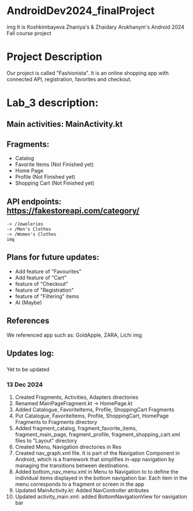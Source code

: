 # AndroidDev2024_finalProject
img
It is Koshkimbayeva Zhaniya's &amp; Zhaidary Arukhanym's Android 2024 Fall course project

# Project Description
Our project is called "Fashionista". It is an online shopping app with connected API, registration, favorites and checkout. 

# Lab_3 description:
## Main activities: MainActivity.kt
## Fragments: 
- Catalog
- Favorite Items (Not Finished yet)
- Home Page
- Profile (Not Finished yet)
- Shopping Cart (Not Finished yet)
  
## API endpoints: https://fakestoreapi.com/category/
    -> /Jeweleries
    -> /Men's Clothes
    -> /Women's Clothes
    img
    

## Plans for future updates:
- Add feature of "Favourites"
- Add feature of "Cart"
- feature of "Checkout"
- feature of "Registration"
- feature of "Filtering" items
- AI (Maybe)

## References
We referenced app such as: GoldApple, ZARA, Lichi
img

## Updates log: 

### 
Yet to be updated

### 13 Dec 2024
1) Created Fragments, Activities, Adapters directories
2) Renamed MainPageFragment.kt -> HomePage.kt
3) Added Catalogue, FavoriteItems, Profile, ShoppingCart Fragments
4) Put  Catalogue, FavoriteItems, Profile, ShoppingCart, HomePage Fragments to Fragments directory
5) Added fragment_catalog, fragment_favorite_items, fragment_main_page, fragment_profile, fragment_shopping_cart.xml files to "Layout" directory
6) Created Menu, Navigation directories in Res
7) Created nav_graph.xml file. It is part of the Navigation Component in Android, which is a framework that simplifies in-app navigation by managing the transitions between destinations.
8) Added bottom_nav_menu.xml in Menu to Navigation to to define the individual items displayed in the bottom navigation bar. Each item in the menu corresponds to a fragment or screen in the app
9) Updated MainActivity.kt: Added NavController atributes
10) Updated activity_main.xml: added BottomNavigationView for navigation bar
